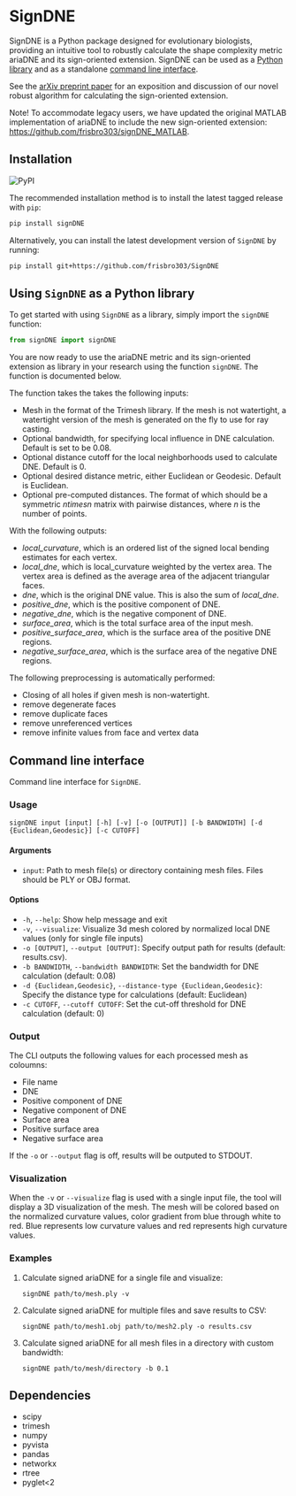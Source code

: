 # SignDNE
SignDNE is a Python package designed for evolutionary biologists, providing an intuitive tool to robustly calculate the shape complexity metric ariaDNE and its sign-oriented extension. SignDNE can be used as a [Python library](https://github.com/frisbro303/signDNE_Python/blob/main/docs.md#Using-SignDNE-as-a-Python-library) and as a standalone [command line interface](https://github.com/frisbro303/signDNE_Python/blob/main/docs.md#command-line-interface).

See the [arXiv preprint paper](https://arxiv.org/abs/2409.05549) for an exposition and discussion of our novel robust algorithm for calculating the sign-oriented extension.

Note! To accommodate legacy users, we have updated the original MATLAB implementation of ariaDNE to include the new sign-oriented extension: 
https://github.com/frisbro303/signDNE_MATLAB.

## Installation
![PyPI](https://img.shields.io/pypi/v/signDNE)

The recommended installation method is to install the latest tagged release with `pip`:
```bash
pip install signDNE
```
Alternatively, you can install the latest development version of `SignDNE` by running:
```bash
pip install git+https://github.com/frisbro303/SignDNE
```

## Using `SignDNE` as a Python library
To get started with using `SignDNE` as a library, simply import the `signDNE` function:
```Python
from signDNE import signDNE
```
You are now ready to use the ariaDNE metric and its sign-oriented extension as library in your research using the function `signDNE`. The function is documented below.


The function takes the takes the following inputs:
- Mesh in the format of the Trimesh library. If the mesh is not watertight, a watertight version of the mesh is generated on the fly to use for ray casting.
- Optional bandwidth, for specifying local influence in DNE calculation. Default is set to be $0.08$.
- Optional distance cutoff for the local neighborhoods used to calculate DNE. Default is $0$.
- Optional desired distance metric, either Euclidean or Geodesic. Default is Euclidean.
- Optional pre-computed distances. The format of which should be a symmetric $n times n$  matrix with pairwise distances, where $n$ is the number of points.

With the following outputs:
- *local_curvature*,  which is an ordered list of the signed local bending estimates for each vertex.
- *local_dne*, which is local_curvature weighted by the vertex area. The vertex area is defined as the average area of the adjacent triangular faces.
- *dne*, which is the original DNE value. This is also the sum of *local_dne*.
- *positive_dne*, which is the positive component of DNE.
- *negative_dne*, which is the negative component of DNE.
- *surface_area*, which is the total surface area of the input mesh.
- *positive_surface_area*, which is the surface area of the positive DNE regions.
- *negative_surface_area*, which is the surface area of the negative DNE regions.


The following preprocessing is automatically performed:
- Closing of all holes if given mesh is non-watertight.
- remove degenerate faces
- remove duplicate faces
- remove unreferenced vertices
- remove infinite values from face and vertex data


## Command line interface
Command line interface for `SignDNE`.

### Usage
```
signDNE input [input] [-h] [-v] [-o [OUTPUT]] [-b BANDWIDTH] [-d {Euclidean,Geodesic}] [-c CUTOFF]
```

#### Arguments

- `input`: Path to mesh file(s) or directory containing mesh files. Files should be PLY or OBJ format. 

#### Options

- `-h`, `--help`: Show help message and exit
- `-v`, `--visualize`: Visualize 3d mesh colored by normalized local DNE values (only for single file inputs)
- `-o [OUTPUT]`, `--output [OUTPUT]`: Specify output path for results (default: results.csv).
- `-b BANDWIDTH`, `--bandwidth BANDWIDTH`: Set the bandwidth for DNE calculation (default: 0.08)
- `-d {Euclidean,Geodesic}`, `--distance-type {Euclidean,Geodesic}`: Specify the distance type for calculations (default: Euclidean)
- `-c CUTOFF`, `--cutoff CUTOFF`: Set the cut-off threshold for DNE calculation (default: 0)

### Output

The CLI outputs the following values for each processed mesh as coloumns:

- File name
- DNE
- Positive component of DNE
- Negative component of DNE
- Surface area
- Positive surface area
- Negative surface area

If the `-o` or `--output` flag is off, results will be outputed to STDOUT.

### Visualization

When the `-v` or `--visualize` flag is used with a single input file, the tool will display a 3D visualization of the mesh. The mesh will be colored based on the normalized curvature values, color gradient from blue through white to red. Blue represents low curvature values and red represents high curvature values.

### Examples

1. Calculate signed ariaDNE for a single file and visualize:
   ```
   signDNE path/to/mesh.ply -v
   ```

2. Calculate signed ariaDNE for multiple files and save results to CSV:
   ```
   signDNE path/to/mesh1.obj path/to/mesh2.ply -o results.csv
   ```

3. Calculate signed ariaDNE for all mesh files in a directory with custom bandwidth:
   ```
   signDNE path/to/mesh/directory -b 0.1
   ```


## Dependencies
- scipy
- trimesh
- numpy
- pyvista
- pandas
- networkx
- rtree
- pyglet<2
